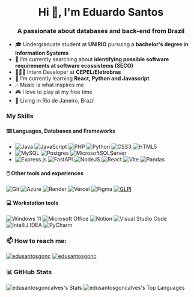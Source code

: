 <h1 align="center">Hi 👋, I'm Eduardo Santos</h1>

<h3 align="center">A passionate about databases and back-end from Brazil</h3>

- 🎓 Undergraduate student at **UNIRIO** pursuing a **bachelor's degree in Information Systems**
- 🔭 I’m currently searching about **identifying possible software requirements at software ecossistems (SECO)**
- 🧑🏻‍💻 Intern Developer at **CEPEL/Eletrobras**
- 🌱 I’m currently learning **React, Python and Javascript**
- 🎶 Music is what inspires me
- 🎮 I love to play at my free time
- 📍 Living in Rio de Janeiro, Brazil

<h3 align="left"> My Skills </h3>

<h4 align="left"> ⌨️ Languages, Databases and Frameworks </h4>

- ![Java](https://img.shields.io/badge/java-%23ED8B00.svg?style=for-the-badge&logo=openjdk&logoColor=white) ![JavaScript](https://img.shields.io/badge/javascript-%23323330.svg?style=for-the-badge&logo=javascript&logoColor=%23F7DF1E) ![PHP](https://img.shields.io/badge/php-%23777BB4.svg?style=for-the-badge&logo=php&logoColor=white) ![Python](https://img.shields.io/badge/python-3670A0?style=for-the-badge&logo=python&logoColor=ffdd54) ![CSS3](https://img.shields.io/badge/css3-%231572B6.svg?style=for-the-badge&logo=css3&logoColor=white) ![HTML5](https://img.shields.io/badge/html5-%23E34F26.svg?style=for-the-badge&logo=html5&logoColor=white)
- ![MySQL](https://img.shields.io/badge/mysql-%2300f.svg?style=for-the-badge&logo=mysql&logoColor=white&color=blue&labelColor=blue) ![Postgres](https://img.shields.io/badge/postgres-%23316192.svg?style=for-the-badge&logo=postgresql&logoColor=white) ![MicrosoftSQLServer](https://img.shields.io/badge/Microsoft%20SQL%20Server-CC2927?style=for-the-badge&logo=microsoft%20sql%20server&logoColor=white)
- ![Express.js](https://img.shields.io/badge/express.js-%23404d59.svg?style=for-the-badge&logo=express&logoColor=%2361DAFB) ![FastAPI](https://img.shields.io/badge/FastAPI-005571?style=for-the-badge&logo=fastapi) ![NodeJS](https://img.shields.io/badge/node.js-6DA55F?style=for-the-badge&logo=node.js&logoColor=white) ![React](https://img.shields.io/badge/react-%2320232a.svg?style=for-the-badge&logo=react&logoColor=%2361DAFB) ![Vite](https://img.shields.io/badge/vite-%23646CFF.svg?style=for-the-badge&logo=vite&logoColor=white) ![Pandas](https://img.shields.io/badge/pandas-%23150458.svg?style=for-the-badge&logo=pandas&logoColor=white)

<h4 align="left"> 🖱️ Other tools and experiences </h4>

![Git](https://img.shields.io/badge/git-%23F05033.svg?style=for-the-badge&logo=git&logoColor=white) ![Azure](https://img.shields.io/badge/azure-%230072C6.svg?style=for-the-badge&logo=microsoftazure&logoColor=white) ![Render](https://img.shields.io/badge/Render-%46E3B7.svg?style=for-the-badge&logo=render&logoColor=white) ![Vercel](https://img.shields.io/badge/vercel-%23000000.svg?style=for-the-badge&logo=vercel&logoColor=white) ![Figma](https://img.shields.io/badge/figma-%23F24E1E.svg?style=for-the-badge&logo=figma&logoColor=white) [![GLPI](https://img.shields.io/badge/GLPI-blue?style=for-the-badge&link=https://glpi-project.org/pt-br/)](https://glpi-project.org/pt-br/)

<h4 align="left"> 💻 Workstation tools </h4>

![Windows 11](https://img.shields.io/badge/Windows%2011-%230079d5.svg?style=for-the-badge&logo=Windows%2011&logoColor=white) ![Microsoft Office](https://img.shields.io/badge/Microsoft_Office-D83B01?style=for-the-badge&logo=microsoft-office&logoColor=white) ![Notion](https://img.shields.io/badge/Notion-%23000000.svg?style=for-the-badge&logo=notion&logoColor=white) ![Visual Studio Code](https://img.shields.io/badge/Visual%20Studio%20Code-0078d7.svg?style=for-the-badge&logo=visual-studio-code&logoColor=white) ![IntelliJ IDEA](https://img.shields.io/badge/IntelliJIDEA-000000.svg?style=for-the-badge&logo=intellij-idea&logoColor=white&color=orange&labelColor=orange) ![PyCharm](https://img.shields.io/badge/pycharm-143?style=for-the-badge&logo=pycharm&logoColor=white&color=blue&labelColor=blue)

<h3 align="left">📫 How to reach me: </h3>
<p align="left">
  <a href="https://linkedin.com/in/edusantosgonc" target="blank"
    ><img
      src="https://img.shields.io/badge/linkedin-%230077B5.svg?style=for-the-badge&logo=linkedin&logoColor=white"
      alt="edusantosgonc"
  /></a>
  <a href="mailto:edusantosgonc@gmail.com" target="blank"
    ><img
      src="https://img.shields.io/badge/Gmail-D14836?style=for-the-badge&logo=gmail&logoColor=white"
      alt="edusantosgonc"
  /></a>
</p>

<h3 align="left"> 📊 GitHub Stats </h3>

![edusantosgoncalves's Stats](https://github-readme-stats.vercel.app/api?username=edusantosgoncalves&theme=blueberry&show_icons=true&hide_border=true&count_private=true) ![edusantosgoncalves's Top Languages](https://github-readme-stats.vercel.app/api/top-langs/?username=edusantosgoncalves&theme=blueberry&show_icons=true&hide_border=true&layout=compact)

